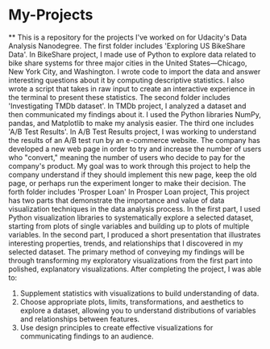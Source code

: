 # My-Projects
** This is a repository for the projects I've worked on for Udacity's Data Analysis Nanodegree.
The first folder includes 'Exploring US BikeShare Data'.
In BikeShare project, I made use of Python to explore data related to bike share systems for three major cities in the United States—Chicago, New York City, and Washington. 
I wrote code to import the data and answer interesting questions about it by computing descriptive statistics. I also wrote a script that takes in raw input to create an interactive experience in the terminal to present these statistics.
The second folder includes 'Investigating TMDb dataset'.
In TMDb project, I analyzed a dataset and then communicated my findings about it. I used the Python libraries NumPy, pandas, and Matplotlib to make my analysis easier.
The third one includes 'A/B Test Results'.
In A/B Test Results project, I was working  to understand the results of an A/B test run by an e-commerce website. The company has developed a new web page in order to try and increase the number of users who "convert," meaning the number of users who decide to pay for the company's product. My goal was to work through this project to help the company understand if they should implement this new page, keep the old page, or perhaps run the experiment longer to make their decision.
The forth folder includes 'Prosper Loan'
In Prosper Loan project, This project has two parts that demonstrate the importance and value of data visualization techniques in the data analysis process. In the first part, I used Python visualization libraries to systematically explore a selected dataset, starting from plots of single variables and building up to plots of multiple variables. In the second part, I produced a short presentation that illustrates interesting properties, trends, and relationships that I discovered in my selected dataset. The primary method of conveying my findings will be through transforming my exploratory visualizations from the first part into polished, explanatory visualizations.
After completing the project, I was able to:
1. Supplement statistics with visualizations to build understanding of data.
2. Choose appropriate plots, limits, transformations, and aesthetics to explore a dataset, allowing you to understand distributions of variables and relationships between features.
3. Use design principles to create effective visualizations for communicating findings to an audience.
